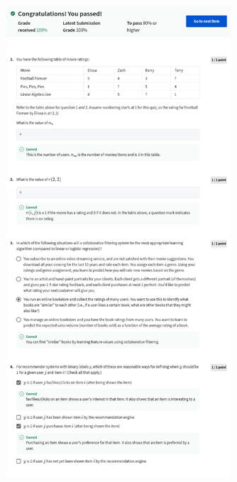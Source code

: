 
![](https://github.com/ratewalamit/Machine-Learning-Andrew-Ng/blob/64a19b1c162b79e9d4e70fa25eeb265a6d31137f/C3%20-%20Unsupervised%20Learning,%20Recommenders,%20Reinforcement%20Learning/week2/Practice%20Quiz%20:%20Collaborative%20Filtering/ss1.png)
![](https://github.com/ratewalamit/Machine-Learning-Andrew-Ng/blob/64a19b1c162b79e9d4e70fa25eeb265a6d31137f/C3%20-%20Unsupervised%20Learning,%20Recommenders,%20Reinforcement%20Learning/week2/Practice%20Quiz%20:%20Collaborative%20Filtering/ss2.png)